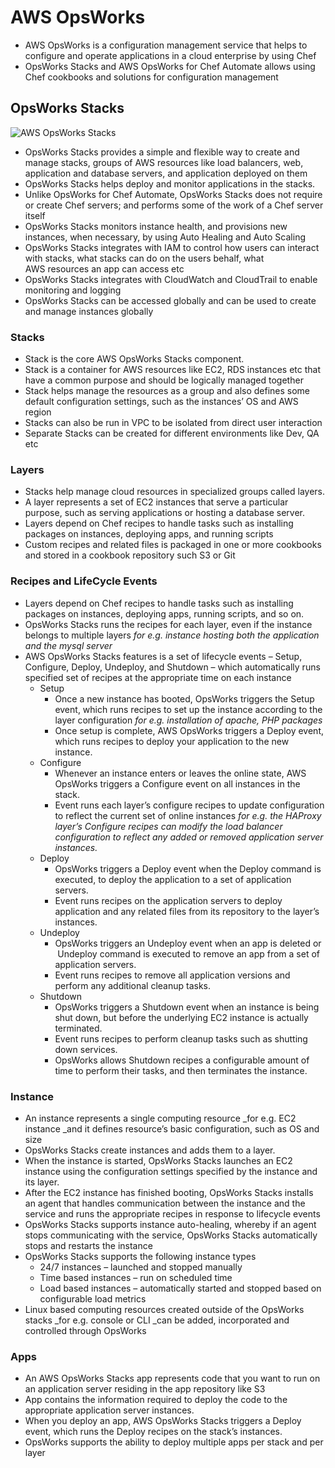 # AWS OpsWorks

* AWS OpsWorks is a configuration management service that helps to configure and operate applications in a cloud enterprise by using Chef
* OpsWorks Stacks and AWS OpsWorks for Chef Automate allows using Chef cookbooks and solutions for configuration management

## OpsWorks Stacks

![](https://i0.wp.com/jayendrapatil.com/wp-content/uploads/2016/12/OpsWorks-Stacks.png?resize=656%2C445 "AWS OpsWorks Stacks")

* OpsWorks Stacks provides a simple and flexible way to create and manage stacks, groups of AWS resources like load balancers, web, application and database servers, and application deployed on them
* OpsWorks Stacks helps deploy and monitor applications in the stacks.
* Unlike OpsWorks for Chef Automate, OpsWorks Stacks does not require or create Chef servers; and performs some of the work of a Chef server itself
* OpsWorks Stacks monitors instance health, and provisions new instances, when necessary, by using Auto Healing and Auto Scaling
* OpsWorks Stacks integrates with IAM to control how users can interact with stacks, what stacks can do on the users behalf, what AWS resources an app can access etc
* OpsWorks Stacks integrates with CloudWatch and CloudTrail to enable monitoring and logging
* OpsWorks Stacks can be accessed globally and can be used to create and manage instances globally

### Stacks

* Stack is the core AWS OpsWorks Stacks component.
* Stack is a container for AWS resources like EC2, RDS instances etc that have a common purpose and should be logically managed together
* Stack helps manage the resources as a group and also defines some default configuration settings, such as the instances’ OS and AWS region
* Stacks can also be run in VPC to be isolated from direct user interaction
* Separate Stacks can be created for different environments like Dev, QA etc

### Layers

* Stacks help manage cloud resources in specialized groups called layers.
* A layer represents a set of EC2 instances that serve a particular purpose, such as serving applications or hosting a database server.
* Layers depend on Chef recipes to handle tasks such as installing packages on instances, deploying apps, and running scripts
* Custom recipes and related files is packaged in one or more cookbooks and stored in a cookbook repository such S3 or Git

### Recipes and LifeCycle Events

* Layers depend on Chef recipes to handle tasks such as installing packages on instances, deploying apps, running scripts, and so on.
* OpsWorks Stacks runs the recipes for each layer, even if the instance belongs to multiple layers
  _for e.g. instance hosting both the application and the mysql server_
* AWS OpsWorks Stacks features is a set of lifecycle events – Setup, Configure, Deploy, Undeploy, and Shutdown – which automatically runs specified set of recipes at the appropriate time on each instance
  * Setup
    * Once a new instance has booted, OpsWorks triggers the Setup event, which runs recipes to set up the instance according to the layer configuration _for e.g. installation of apache, PHP packages_
    * Once setup is complete, AWS OpsWorks triggers a Deploy event, which runs recipes to deploy your application to the new instance.
  * Configure
    * Whenever an instance enters or leaves the online state, AWS OpsWorks triggers a Configure event on all instances in the stack.
    * Event runs each layer’s configure recipes to update configuration to reflect the current set of online instances
      _for e.g. the HAProxy layer’s Configure recipes can modify the load balancer configuration to reflect any added or removed application server instances._
  * Deploy
    * OpsWorks triggers a Deploy event when the Deploy command is executed, to deploy the application to a set of application servers.
    * Event runs recipes on the application servers to deploy application and any related files from its repository to the layer’s instances.
  * Undeploy
    * OpsWorks triggers an Undeploy event when an app is deleted or  Undeploy command is executed to remove an app from a set of application servers.
    * Event runs recipes to remove all application versions and perform any additional cleanup tasks.
  * Shutdown
    * OpsWorks triggers a Shutdown event when an instance is being shut down, but before the underlying EC2 instance is actually terminated.
    * Event runs recipes to perform cleanup tasks such as shutting down services.
    * OpsWorks allows Shutdown recipes a configurable amount of time to perform their tasks, and then terminates the instance.

### Instance

* An instance represents a single computing resource _for e.g. EC2 instance  _and it defines resource’s basic configuration, such as OS and size
* OpsWorks Stacks create instances and adds them to a layer.
* When the instance is started, OpsWorks Stacks launches an EC2 instance using the configuration settings specified by the instance and its layer.
* After the EC2 instance has finished booting, OpsWorks Stacks installs an agent that handles communication between the instance and the service and runs the appropriate recipes in response to lifecycle events
* OpsWorks Stacks supports instance auto-healing, whereby if an agent stops communicating with the service, OpsWorks Stacks automatically stops and restarts the instance
* OpsWorks Stacks supports the following instance types
  * 24/7 instances – launched and stopped manually
  * Time based instances – run on scheduled time
  * Load based instances – automatically started and stopped based on configurable load metrics
* Linux based computing resources created outside of the OpsWorks stacks _for e.g. console or CLI _can be added, incorporated and controlled through OpsWorks

### Apps

* An AWS OpsWorks Stacks app represents code that you want to run on an application server residing in the app repository like S3
* App contains the information required to deploy the code to the appropriate application server instances.
* When you deploy an app, AWS OpsWorks Stacks triggers a Deploy event, which runs the Deploy recipes on the stack’s instances.
* OpsWorks supports the ability to deploy multiple apps per stack and per layer



